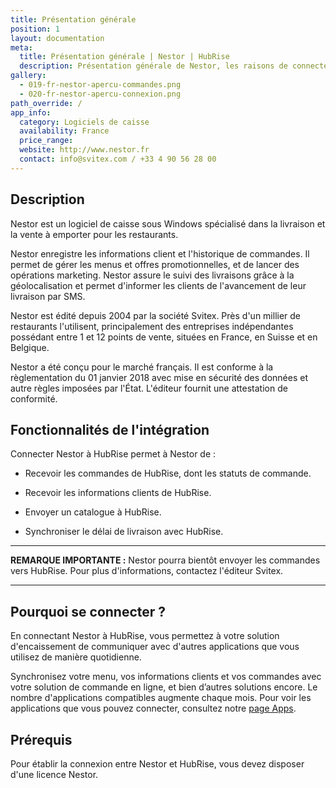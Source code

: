 ```yaml
---
title: Présentation générale
position: 1
layout: documentation
meta:
  title: Présentation générale | Nestor | HubRise
  description: Présentation générale de Nestor, les raisons de connecter votre caisse à HubRise et liste des fonctionnalités de l'intégration avec HubRise.
gallery:
  - 019-fr-nestor-apercu-commandes.png
  - 020-fr-nestor-apercu-connexion.png
path_override: /
app_info:
  category: Logiciels de caisse
  availability: France
  price_range:
  website: http://www.nestor.fr
  contact: info@svitex.com / +33 4 90 56 28 00
---
```


## Description

Nestor est un logiciel de caisse sous Windows spécialisé dans la livraison et la vente à emporter pour les restaurants. 

Nestor enregistre les informations client et l'historique de commandes. Il permet de gérer les menus et offres promotionnelles, et de lancer des opérations marketing. Nestor assure le suivi des livraisons grâce à la géolocalisation et permet d'informer les clients de l'avancement de leur livraison par SMS.

Nestor est édité depuis 2004 par la société Svitex. Près d'un millier de restaurants l'utilisent, principalement des entreprises indépendantes possédant entre 1 et 12 points de vente, situées en France, en Suisse et en Belgique.

Nestor a été conçu pour le marché français. Il est conforme à la règlementation du 01 janvier 2018 avec mise en sécurité des données et autre règles imposées par l'État. L'éditeur fournit une attestation de conformité.

## Fonctionnalités de l'intégration

Connecter Nestor à HubRise permet à Nestor de :

- Recevoir les commandes de HubRise, dont les statuts de commande. 
- Recevoir les informations clients de HubRise.
- Envoyer un catalogue à HubRise.

- Synchroniser le délai de livraison avec HubRise.

---

**REMARQUE IMPORTANTE :** Nestor pourra bientôt envoyer les commandes vers HubRise. Pour plus d'informations, contactez l'éditeur Svitex.

---

## Pourquoi se connecter ?

En connectant Nestor à HubRise, vous permettez à votre solution d'encaissement de communiquer avec d'autres applications que vous utilisez de manière quotidienne.

Synchronisez votre menu, vos informations clients et vos commandes avec votre solution de commande en ligne, et bien d’autres solutions encore. Le nombre d'applications compatibles augmente chaque mois. Pour voir les applications que vous pouvez connecter, consultez notre [page Apps](/apps).


## Prérequis

Pour établir la connexion entre Nestor et HubRise, vous devez disposer d'une licence Nestor.